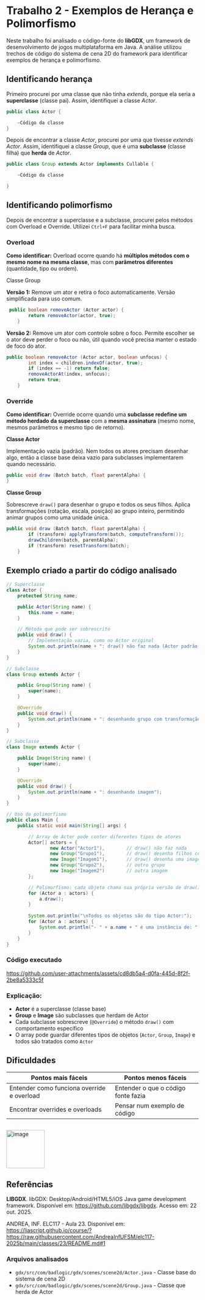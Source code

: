 # Trabalho 2 - Exemplos de Herança e Polimorfismo

Neste trabalho foi analisado o código-fonte do **libGDX**, um framework de desenvolvimento de jogos multiplataforma em Java. A análise utilizou trechos de código do sistema de cena 2D do framework para identificar exemplos de herança e polimorfismo.

## Identificando herança

Primeiro procurei por uma classe que não tinha *extends*, porque ela seria a **superclasse** (classe pai). Assim, identifiquei a classe *Actor*. 

```java
public class Actor {

    ~Código da classe
}
```

Depois de encontrar a classe *Actor*, procurei por uma que tivesse *extends Actor*. Assim, identifiquei a classe *Group*, que é uma **subclasse** (classe filha) que **herda** de *Actor*.

```java
public class Group extends Actor implements Cullable {

    ~Código da classe

}
```
 

## Identificando polimorfismo

Depois de encontrar a superclasse e a subclasse, procurei pelos métodos com Overload e Override. Utilizei `Ctrl+F` para facilitar minha busca.

### Overload

**Como identificar:** Overload ocorre quando há **múltiplos métodos com o mesmo nome na mesma classe**, mas com **parâmetros diferentes** (quantidade, tipo ou ordem).

Classe Group

**Versão 1:** Remove um ator e retira o foco automaticamente. Versão simplificada para uso comum.
```java
 public boolean removeActor (Actor actor) {
        return removeActor(actor, true);
    }
```
**Versão 2:** Remove um ator com controle sobre o foco. Permite escolher se o ator deve perder o foco ou não, útil quando você precisa manter o estado de foco do ator.
```java
public boolean removeActor (Actor actor, boolean unfocus) {
        int index = children.indexOf(actor, true);
        if (index == -1) return false;
        removeActorAt(index, unfocus);
        return true;
    }
```

### Override

**Como identificar:** Override ocorre quando uma **subclasse redefine um método herdado da superclasse** com a **mesma assinatura** (mesmo nome, mesmos parâmetros e mesmo tipo de retorno).

**Classe Actor**

Implementação vazia (padrão). Nem todos os atores precisam desenhar algo, então a classe base deixa vazio para subclasses implementarem quando necessário.
```java
public void draw (Batch batch, float parentAlpha) {
}
```
**Classe Group**

Sobrescreve `draw()` para desenhar o grupo e todos os seus filhos. Aplica transformações (rotação, escala, posição) ao grupo inteiro, permitindo animar grupos como uma unidade única.
```java
public void draw (Batch batch, float parentAlpha) {
        if (transform) applyTransform(batch, computeTransform());
        drawChildren(batch, parentAlpha);
        if (transform) resetTransform(batch);
    }
```

## Exemplo criado a partir do código analisado
```java
// Superclasse
class Actor {
    protected String name;

    public Actor(String name) {
        this.name = name;
    }

    // Método que pode ser sobrescrito
    public void draw() {
        // Implementação vazia, como no Actor original
        System.out.println(name + ": draw() não faz nada (Actor padrão)");
    }
}

// Subclasse
class Group extends Actor {

    public Group(String name) {
        super(name);
    }

    @Override
    public void draw() {
        System.out.println(name + ": desenhando grupo com transformação e filhos");
    }
}

// Subclasse
class Image extends Actor {

    public Image(String name) {
        super(name);
    }

    @Override
    public void draw() {
        System.out.println(name + ": desenhando imagem");
    }
}

// Uso do polimorfismo
public class Main {
    public static void main(String[] args) {

        // Array de Actor pode conter diferentes tipos de atores
        Actor[] actors = {
                new Actor("Actor1"),        // draw() não faz nada
                new Group("Grupo1"),        // draw() desenha filhos com transformação
                new Image("Imagem1"),       // draw() desenha uma imagem
                new Group("Grupo2"),        // outro grupo
                new Image("Imagem2")        // outra imagem
        };

        // Polimorfismo: cada objeto chama sua própria versão de draw()
        for (Actor a : actors) {
            a.draw();
        }
        
        System.out.println("\nTodos os objetos são do tipo Actor:");
        for (Actor a : actors) {
            System.out.println("- " + a.name + " é uma instância de: " + a.getClass().getSimpleName());
        }
    }
}
```
### Código executado


https://github.com/user-attachments/assets/cd8db5a4-d0fa-445d-8f2f-2be8a5333c5f



### Explicação:
- **Actor** é a superclasse (classe base)
- **Group** e **Image** são subclasses que herdam de Actor
- Cada subclasse sobrescreve (`@Override`) o método `draw()` com comportamento específico
- O array pode guardar diferentes tipos de objetos (`Actor`, `Group`, `Image`) e todos são tratados como `Actor`


## Dificuldades

| **Pontos mais fáceis** | **Pontos menos fáceis** |
|------------------------|-------------------------|
|Entender como funciona override e overload  | Entender o que o código fonte fazia |
|Encontrar overrides e overloads |Pensar num exemplo de código  |

##
<img width="100" height="100" alt="image" src="https://github.com/user-attachments/assets/07fbaf54-1203-4e15-8c94-12fcac3835f7" />

## Referências

**LIBGDX**. libGDX: Desktop/Android/HTML5/iOS Java game development framework. Disponível em: https://github.com/libgdx/libgdx. Acesso em: 22 out. 2025.

ANDREA, INF. ELC117 - Aula 23. Disponível em: https://liascript.github.io/course/?https://raw.githubusercontent.com/AndreaInfUFSM/elc117-2025b/main/classes/23/README.md#1
### Arquivos analisados

- `gdx/src/com/badlogic/gdx/scenes/scene2d/Actor.java` - Classe base do sistema de cena 2D
- `gdx/src/com/badlogic/gdx/scenes/scene2d/Group.java` - Classe que herda de Actor
